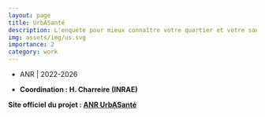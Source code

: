 ```yaml
---
layout: page
title: UrbASanté
description: L'enquête pour mieux connaître votre quartier et votre santé
img: assets/img/us.svg
importance: 2
category: work
---
```


- ANR | 2022-2026

- **Coordination : H. Charreire (INRAE)**

**Site officiel du projet : [ANR UrbASanté](https://urbasante.fr/)**
